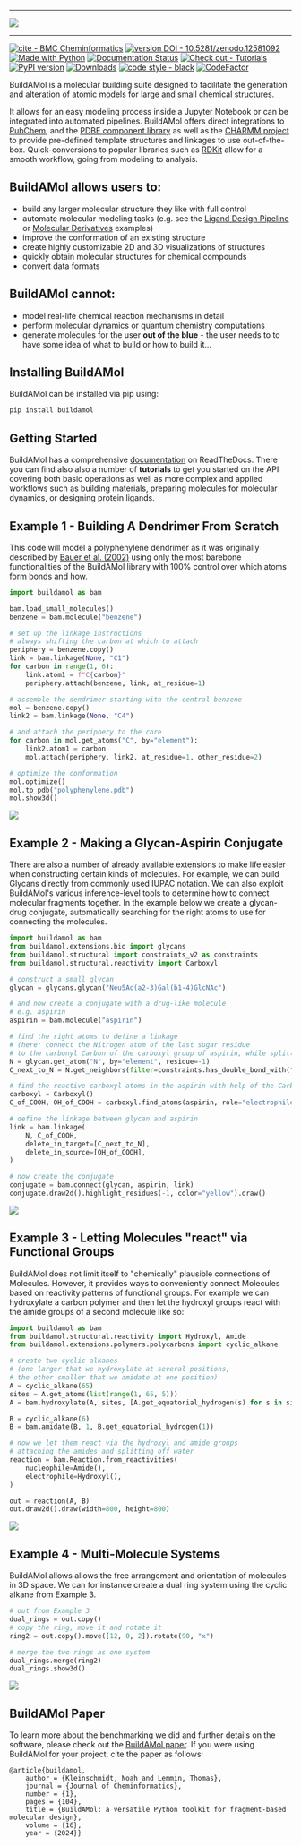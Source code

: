 
---

![](docs/_resources/logo_large.png)

---

[![cite - BMC Cheminformatics](https://img.shields.io/badge/cite-BMC_Cheminformatics-50EDEA)](https://jcheminf.biomedcentral.com/articles/10.1186/s13321-024-00900-6)
[![version DOI - 10.5281/zenodo.12581092](https://img.shields.io/badge/version_DOI-10.5281%2Fzenodo.12581092-blue)](https://doi.org/10.5281/zenodo.12581092)
[![Made with Python](https://img.shields.io/badge/Python->=3.8-blue?logo=python&logoColor=white)](https://python.org "Go to Python homepage")
[![Documentation Status](https://readthedocs.org/projects/biobuild/badge/?version=latest)](https://biobuild.readthedocs.io/en/latest/?badge=latest)
[![Check out - Tutorials](https://img.shields.io/badge/check_out-Tutorials-e61882)](https://biobuild.readthedocs.io/en/latest/tutorials.html)
[![PyPI version](https://badge.fury.io/py/buildamol.svg)](https://badge.fury.io/py/buildamol)
[![Downloads](https://static.pepy.tech/badge/buildamol)](https://pepy.tech/project/buildamol)
[![code style - black](https://img.shields.io/badge/code_style-black-black)](https://black.readthedocs.io/ "Go to Black homepage")
[![CodeFactor](https://www.codefactor.io/repository/github/noahhenrikkleinschmidt/buildamol/badge/main)](https://www.codefactor.io/repository/github/noahhenrikkleinschmidt/buildamol/overview/main)


BuildAMol is a molecular building suite designed to facilitate the generation and alteration of atomic models for large and small chemical structures.

It allows for an easy modeling process inside a Jupyter Notebook  or can be integrated into automated pipelines. BuildAMol offers direct integrations to [PubChem](https://pubchem.ncbi.nlm.nih.gov), and the [PDBE component library](https://www.google.com/search?client=safari&rls=en&q=pdbe+component+library&ie=UTF-8&oe=UTF-8) as well as the [CHARMM project](http://charmm-gui.org) to provide pre-defined template structures and linkages to use out-of-the-box. Quick-conversions to popular libraries such as [RDKit](https://www.rdkit.org) allow for a smooth workflow, going from modeling to analysis.

BuildAMol allows users to:
--------------------------
- build any larger molecular structure they like with full control
- automate molecular modeling tasks (e.g. see the [Ligand Design Pipeline](https://biobuild.readthedocs.io/en/latest/examples/ligand_design.html) or [Molecular Derivatives](https://biobuild.readthedocs.io/en/latest/examples/derivator_example.html) examples)
- improve the conformation of an existing structure
- create highly customizable 2D and 3D visualizations of structures
- quickly obtain molecular structures for chemical compounds
- convert data formats

BuildAMol cannot:
-----------------
- model real-life chemical reaction mechanisms in detail
- perform molecular dynamics or quantum chemistry computations
- generate molecules for the user **out of the blue** - the user needs to to have some idea of what to build or how to build it...


Installing BuildAMol
--------------------

BuildAMol can be installed via pip using:

```bash
pip install buildamol
```

Getting Started
---------------
BuildAMol has a comprehensive [documentation](https://biobuild.readthedocs.io/en/latest/) on ReadTheDocs. There you can find also also a number of **tutorials** to get you started on the API covering both basic operations as well as more complex and applied workflows such as building materials, preparing molecules for molecular dynamics, or designing protein ligands. 

Example 1 - Building A Dendrimer From Scratch
---------------------------------------------

This code will model a polyphenylene dendrimer as it was originally described by [Bauer et al. (2002)](https://doi.org/10.1002/1521-3765(20020902)8:17<3858::AID-CHEM3858>3.0.CO;2-5) using only the most barebone functionalities of the BuildAMol library with 100% control over which atoms form bonds and how.
 
```python
import buildamol as bam

bam.load_small_molecules()
benzene = bam.molecule("benzene")

# set up the linkage instructions
# always shifting the carbon at which to attach
periphery = benzene.copy()
link = bam.linkage(None, "C1")
for carbon in range(1, 6):
    link.atom1 = f"C{carbon}"
    periphery.attach(benzene, link, at_residue=1)

# assemble the dendrimer starting with the central benzene
mol = benzene.copy()
link2 = bam.linkage(None, "C4")

# and attach the periphery to the core
for carbon in mol.get_atoms("C", by="element"):
    link2.atom1 = carbon
    mol.attach(periphery, link2, at_residue=1, other_residue=2)

# optimize the conformation
mol.optimize()
mol.to_pdb("polyphenylene.pdb")
mol.show3d()
```

![](support/graphics/polyphenylene.gif)

Example 2 - Making a Glycan-Aspirin Conjugate
---------------------------------------------

There are also a number of already available extensions to make life easier when constructing certain kinds of molecules. For example, we can build Glycans directly from commonly used IUPAC notation. We can also exploit BuildAMol's various inference-level tools to determine how to connect molecular fragments together. In the example below we create a glycan-drug conjugate, automatically searching for the right atoms to use for connecting the molecules.

```python
import buildamol as bam
from buildamol.extensions.bio import glycans
from buildamol.structural import constraints_v2 as constraints
from buildamol.structural.reactivity import Carboxyl

# construct a small glycan
glycan = glycans.glycan("Neu5Ac(a2-3)Gal(b1-4)GlcNAc")

# and now create a conjugate with a drug-like molecule
# e.g. aspirin
aspirin = bam.molecule("aspirin")

# find the right atoms to define a linkage 
# (here: connect the Nitrogen atom of the last sugar residue
# to the carbonyl Carbon of the carboxyl group of aspirin, while splitting of an acetonic acid)
N = glycan.get_atom("N", by="element", residue=-1)
C_next_to_N = N.get_neighbors(filter=constraints.has_double_bond_with("O")).pop()

# find the reactive carboxyl atoms in the aspirin with help of the Carboxyl reactivity class
carboxyl = Carboxyl()
C_of_COOH, OH_of_COOH = carboxyl.find_atoms(aspirin, role="electrophile", serves_target=False)

# define the linkage between glycan and aspirin
link = bam.linkage(
    N, C_of_COOH,
    delete_in_target=[C_next_to_N],
    delete_in_source=[OH_of_COOH],
)

# now create the conjugate
conjugate = bam.connect(glycan, aspirin, link)
conjugate.draw2d().highlight_residues(-1, color="yellow").draw()
```
![](docs/_resources/glycan_drug_conjugate.png)

Example 3 - Letting Molecules "react" via Functional Groups
-----------------------------------------------------------

BuildAMol does not limit itself to "chemically" plausible connections of Molecules. However, it provides ways to conveniently connect Molecules based on reactivity patterns of functional groups. For example we can hydroxylate a carbon polymer and then let the hydroxyl groups react with the amide groups of a second molecule like so:

```python
import buildamol as bam
from buildamol.structural.reactivity import Hydroxyl, Amide
from buildamol.extensions.polymers.polycarbons import cyclic_alkane

# create two cyclic alkanes 
# (one larger that we hydroxylate at several positions,
# the other smaller that we amidate at one position)
A = cyclic_alkane(65)
sites = A.get_atoms(list(range(1, 65, 5)))
A = bam.hydroxylate(A, sites, [A.get_equatorial_hydrogen(s) for s in sites])

B = cyclic_alkane(6)
B = bam.amidate(B, 1, B.get_equatorial_hydrogen(1))

# now we let them react via the hydroxyl and amide groups
# attaching the amides and splitting off water
reaction = bam.Reaction.from_reactivities(
    nucleophile=Amide(),
    electrophile=Hydroxyl(),
)

out = reaction(A, B)
out.draw2d().draw(width=800, height=800)
```

![](docs/_resources/cyclic_alkanes.png)

Example 4 - Multi-Molecule Systems
----------------------------------

BuildAMol allows allows the free arrangement and orientation of molecules in 3D space. We can for instance create a dual ring system using the cyclic alkane from Example 3.

```python
# out from Example 3
dual_rings = out.copy()
# copy the ring, move it and rotate it
ring2 = out.copy().move([12, 0, 2]).rotate(90, "x")

# merge the two rings as one system
dual_rings.merge(ring2)
dual_rings.show3d()
```

![](docs/_resources/cyclic_alkanes_dual.GIF)


BuildAMol Paper
---------------
To learn more about the benchmarking we did and further details on the software, please check out the [BuildAMol paper](https://jcheminf.biomedcentral.com/articles/10.1186/s13321-024-00900-6). If you were using BuildAMol for your project, cite the paper as follows:

```
@article{buildamol,
	author = {Kleinschmidt, Noah and Lemmin, Thomas},
	journal = {Journal of Cheminformatics},
	number = {1},
	pages = {104},
	title = {BuildAMol: a versatile Python toolkit for fragment-based molecular design},
	volume = {16},
	year = {2024}}
```